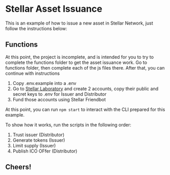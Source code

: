 # Stellar Asset Issuance

This is an example of how to issue a new asset in Stellar Network, just follow the instructions below:

## Functions
At this point, the project is incomplete, and is intended for you to try to complete the functions folder to get the asset issuance work.
Go to functions folder, then complete each of the js files there. After that, you can continue with instructions

1. Copy .env.example into a .env
2. Go to [Stellar Laboratory](https://laboratory.stellar.org/#account-creator?network=test) and create 2 accounts, copy their public and secret keys to .env for Issuer and Distributor
3. Fund those accounts using Stellar Friendbot

At this point, you can run `npm start` to interact with the CLI prepared for this example.

To show how it works, run the scripts in the following order:

1. Trust issuer (Distributor)
2. Generate tokens (Issuer)
3. Limit supply (Issuer)
4. Publish ICO OFfer (Distributor)

## Cheers!